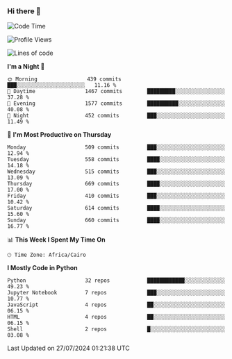 ### Hi there 👋

<!--
**AMR-KELEG/AMR-KELEG** is a ✨ _special_ ✨ repository because its `README.md` (this file) appears on your GitHub profile.

Here are some ideas to get you started:

- 🔭 I’m currently working on ...
- 🌱 I’m currently learning ...
- 👯 I’m looking to collaborate on ...
- 🤔 I’m looking for help with ...
- 💬 Ask me about ...
- 📫 How to reach me: ...
- 😄 Pronouns: ...
- ⚡ Fun fact: ...
-->

<!--START_SECTION:waka-->
![Code Time](http://img.shields.io/badge/Code%20Time-0%20secs-blue)

![Profile Views](http://img.shields.io/badge/Profile%20Views-1-blue)

![Lines of code](https://img.shields.io/badge/From%20Hello%20World%20I%27ve%20Written-24.1%20million%20lines%20of%20code-blue)

**I'm a Night 🦉** 

```text
🌞 Morning                439 commits         ███░░░░░░░░░░░░░░░░░░░░░░   11.16 % 
🌆 Daytime                1467 commits        █████████░░░░░░░░░░░░░░░░   37.28 % 
🌃 Evening                1577 commits        ██████████░░░░░░░░░░░░░░░   40.08 % 
🌙 Night                  452 commits         ███░░░░░░░░░░░░░░░░░░░░░░   11.49 % 
```
📅 **I'm Most Productive on Thursday** 

```text
Monday                   509 commits         ███░░░░░░░░░░░░░░░░░░░░░░   12.94 % 
Tuesday                  558 commits         ████░░░░░░░░░░░░░░░░░░░░░   14.18 % 
Wednesday                515 commits         ███░░░░░░░░░░░░░░░░░░░░░░   13.09 % 
Thursday                 669 commits         ████░░░░░░░░░░░░░░░░░░░░░   17.00 % 
Friday                   410 commits         ███░░░░░░░░░░░░░░░░░░░░░░   10.42 % 
Saturday                 614 commits         ████░░░░░░░░░░░░░░░░░░░░░   15.60 % 
Sunday                   660 commits         ████░░░░░░░░░░░░░░░░░░░░░   16.77 % 
```


📊 **This Week I Spent My Time On** 

```text
🕑︎ Time Zone: Africa/Cairo
```

**I Mostly Code in Python** 

```text
Python                   32 repos            ████████████░░░░░░░░░░░░░   49.23 % 
Jupyter Notebook         7 repos             ███░░░░░░░░░░░░░░░░░░░░░░   10.77 % 
JavaScript               4 repos             ██░░░░░░░░░░░░░░░░░░░░░░░   06.15 % 
HTML                     4 repos             ██░░░░░░░░░░░░░░░░░░░░░░░   06.15 % 
Shell                    2 repos             █░░░░░░░░░░░░░░░░░░░░░░░░   03.08 % 
```




 Last Updated on 27/07/2024 01:21:38 UTC
<!--END_SECTION:waka-->
